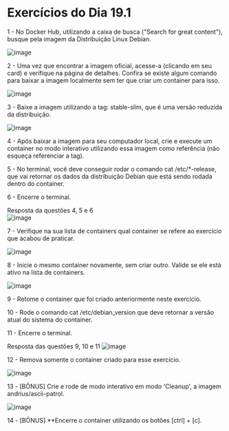 # Exercícios do Dia 19.1

1 - No Docker Hub, utilizando a caixa de busca ("Search for great content"), busque pela imagem da Distribuição Linux Debian. <br />

![image](https://user-images.githubusercontent.com/99517204/183087757-1ec72088-d317-4ce2-8300-7ba0ecc0c411.png)

2 - Uma vez que encontrar a imagem oficial, acesse-a (clicando em seu card) e verifique na página de detalhes. Confira se existe algum comando para baixar a imagem localmente sem ter que criar um container para isso. <br />

![image](https://user-images.githubusercontent.com/99517204/183087799-c9f46e7e-2fb0-44b7-8e13-a53972c7feea.png)

3 -  Baixe a imagem utilizando a tag: stable-slim, que é uma versão reduzida da distribuição.<br />

![image](https://user-images.githubusercontent.com/99517204/183087831-d8c62e30-1e44-4160-aca3-94ca358c05a4.png)

4 - Após baixar a imagem para seu computador local, crie e execute um container no modo interativo utilizando essa imagem como referência (não esqueça referenciar a tag).<br />


5 - No terminal, você deve conseguir rodar o comando cat /etc/*-release, que vai retornar os dados da distribuição Debian que está sendo rodada dentro do container.<br />

6 - Encerre o terminal.<br />

Resposta da questões 4, 5 e 6<br />
![image](https://user-images.githubusercontent.com/99517204/183087913-3482d838-1ca5-410e-92d8-72c5b4a2d87d.png)

7 - Verifique na sua lista de containers qual container se refere ao exercício que acabou de praticar.<br />

![image](https://user-images.githubusercontent.com/99517204/183087959-82093fff-e403-4121-84f6-6cde3baacd49.png)

8 - Inicie o mesmo container novamente, sem criar outro. Valide se ele está ativo na lista de containers.<br />

![image](https://user-images.githubusercontent.com/99517204/183087994-43cad25b-d8fb-4fad-9b21-dd5e8bd89a96.png)

9 - Retome o container que foi criado anteriormente neste exercício.<br />

10 - Rode o comando cat /etc/debian_version que deve retornar a versão atual do sistema do container.<br />

11 - Encerre o terminal.<br />

Resposta das questões 9, 10 e 11
![image](https://user-images.githubusercontent.com/99517204/183088090-f96c6c91-a873-417a-8eaf-60864dac4f08.png)

12 - Remova somente o container criado para esse exercício.<br />

![image](https://user-images.githubusercontent.com/99517204/183088132-64a07662-5359-415f-813f-81a6b29fa6ff.png)

13 - [BÔNUS] Crie e rode de modo interativo em modo 'Cleanup', a imagem andrius/ascii-patrol.<br />

![image](https://user-images.githubusercontent.com/99517204/183088169-4645a0e6-3572-4661-bdfb-a0683ce74cc6.png)

14 - [BÔNUS] **Encerre o container utilizando os botões [ctrl] + [c].
